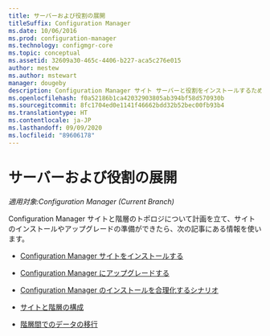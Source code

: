 ```yaml
---
title: サーバーおよび役割の展開
titleSuffix: Configuration Manager
ms.date: 10/06/2016
ms.prod: configuration-manager
ms.technology: configmgr-core
ms.topic: conceptual
ms.assetid: 32609a30-465c-4406-b227-aca5c276e015
author: mestew
ms.author: mstewart
manager: dougeby
description: Configuration Manager サイト サーバーと役割をインストールするための記事へのリンク。
ms.openlocfilehash: f0a52186b1ca42032903805ab394bf58d570930b
ms.sourcegitcommit: 8fc1704ed0e1141f46662bdd32b52bec00fb93b4
ms.translationtype: HT
ms.contentlocale: ja-JP
ms.lasthandoff: 09/09/2020
ms.locfileid: "89606178"
---
```

# <a name="deploy-servers-and-roles"></a>サーバーおよび役割の展開

*適用対象:Configuration Manager (Current Branch)*

Configuration Manager サイトと階層のトポロジについて計画を立て、サイトのインストールやアップグレードの準備ができたら、次の記事にある情報を使います。  

- [Configuration Manager サイトをインストールする](install/installing-sites.md)  

- [Configuration Manager にアップグレードする](install/upgrade-to-configuration-manager.md)  

- [Configuration Manager のインストールを合理化するシナリオ](install/scenarios-to-streamline-your-installation.md)  

- [サイトと階層の構成](configure/configure-sites-and-hierarchies.md)  

- [階層間でのデータの移行](../../migration/migrate-data-between-hierarchies.md)  
